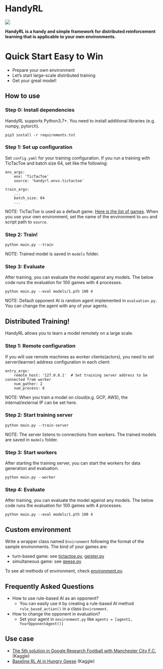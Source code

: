 # HandyRL

![](https://github.com/DeNA/HandyRL/workflows/pytest/badge.svg?branch=master)

**HandyRL is a handy and simple framework for distributed reinforcement learning that is applicable to your own environments.**


# Quick Start Easy to Win

*   Prepare your own environment
*   Let’s start large-scale distributed training
*   Get your great model!

## How to use


### Step 0: Install dependencies

HandyRL supports Python3.7+.
You need to install additional libraries (e.g. numpy, pytorch).
```
pip3 install -r requirements.txt
```


### Step 1: Set up configuration

Set `config.yaml` for your training configuration.
If you run a training with TicTacToe and batch size 64, set like the following:


```
env_args:
    env: 'TicTacToe'
    source: 'handyrl.envs.tictactoe'

train_args:
    ...
    batch_size: 64
    ...
```

NOTE: TicTacToe is used as a default game. [Here is the list of games](handyrl/envs). When you use your own environment, set the name of the environment to `env` and script path to `source`.


### Step 2: Train!


```
python main.py --train
```

NOTE: Trained model is saved in `models` folder.


### Step 3: Evaluate

After training, you can evaluate the model against any models. The below code runs the evaluation for 100 games with 4 processes.


```
python main.py --eval models/1.pth 100 4
```


NOTE: Default opponent AI is random agent implemented in `evaluation.py`. You can change the agent with any of your agents.


## Distributed Training!

HandyRL allows you to learn a model remotely on a large scale.


### Step 1: Remote configuration

If you will use remote machines as worker clients(actors), you need to set server(learner) address configuration in each client:


```
entry_args:
    remote_host: '127.0.0.1'  # Set training server address to be connected from worker
    num_gather: 2
    num_process: 6
```


NOTE: When you train a model on cloud(e.g. GCP, AWS), the internal/external IP can be set here.


### Step 2: Start training server


```
python main.py --train-server
```


NOTE: The server listens to connections from workers. The trained models are saved in `models` folder.


### Step 3: Start workers

After starting the training server, you can start the workers for data generation and evaluation.


```
python main.py --worker
```



### Step 4: Evaluate

After training, you can evaluate the model against any models. The below code runs the evaluation for 100 games with 4 processes.


```
python main.py --eval models/1.pth 100 4
```



## Custom environment

Write a wrapper class named `Environment` following the format of the sample environments.
The kind of your games are:
* turn-based game: see [tictactoe.py](handyrl/envs/tictactoe.py), [geister.py](handyrl/envs/geister.py)
* simultaneous game: see [geese.py](handyrl/envs/kaggle/geese.py)

To see all methods of environment, check [environment.py](handyrl/environment.py).



## Frequently Asked Questions


*   How to use rule-based AI as an opponent?
    *   You can easily use it by creating a rule-based AI method `rule_based_action()` in a class `Environment`.
*   How to change the opponent in evaluation?
    *   Set your agent in `environment.py` like `agents = [agent1, YourOpponentAgent()]`


## Use case

*   [The 5th solution in Google Research Football with Manchester City F.C.](https://www.kaggle.com/c/google-football/discussion/203412) (Kaggle)
*   [Baseline RL AI in Hungry Geese](https://www.kaggle.com/yuricat/smart-geese-trained-by-reinforcement-learning) (Kaggle)